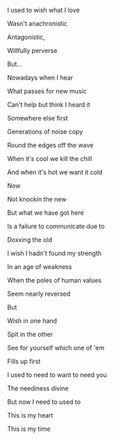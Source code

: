 I used to wish what I love

Wasn't anachronistic

Antagonistic,

Willfully perverse

But…

Nowadays when I hear

What passes for new music

Can't help but think I heard it

Somewhere else first



Generations of noise copy

Round the edges off the wave

When it's cool we kill the chill

And when it's hot we want it cold

  Now

Not knockin the new

But what we have got here

Is a failure to communicate due to

Doxxing the old



I wish I hadn't found my strength

In an age of weakness

When the poles of human values

Seem nearly reversed

But

Wish in one hand

Spit in the other

See for yourself which one of 'em

Fills up first



I used to need to want to need you

The neediness divine

But now I need to used to

This is my heart

This is my time
